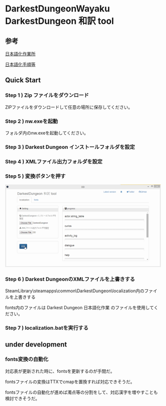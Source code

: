 
# DarkestDungeonWayaku　DarkestDungeon 和訳 tool

## 参考

[日本語化作業所](https://docs.google.com/spreadsheets/d/1QuP833eJSERcQVba322ye1OfCt2l0lb2KWfqMpoYQDQ/edit#gid=1191296723)

[日本語化手順等](http://ch.nicovideo.jp/fuckomglol)


## Quick Start

### Step 1 ) Zip ファイルをダウンロード
ZIPファイルをダウンロードして任意の場所に保存してください。

### Step 2 ) nw.exeを起動
フォルダ内のnw.exeを起動してください。

### Step 3 ) Darkest Dungeon インストールフォルダを設定

### Step 4 ) XMLファイル出力フォルダを設定

### Step 5 ) 変換ボタンを押す

![Step 5](/doc/image.gif "Step 5")

### Step 6 ) Darkest DungeonのXMLファイルを上書きする

SteamLibrary\steamapps\common\DarkestDungeon\localization内のファイルを上書きする

fonts内のファイルは Darkest Dungeon 日本語化作業 のファイルを使用してください。

### Step 7 ) localization.batを実行する

## 	under development

### fonts変換の自動化

対応表が更新された時に、fontsを更新するのが手間だ。

fontsファイルの変換はTTXでcmapを置換すれば対応できそうだ。

fontsファイルの自動化が進めば濁点等の分割をして、対応漢字を増やすことも検討できそうだ。


